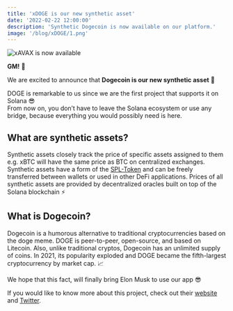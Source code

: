 ```yaml
---
title: 'xDOGE is our new synthetic asset'
date: '2022-02-22 12:00:00'
description: 'Synthetic Dogecoin is now available on our platform.'
image: '/blog/xDOGE/1.png'
---
```


![xAVAX is now available](/blog/xDOGE/2.png 'horizontal')

**GM!** 👋

We are excited to announce that **Dogecoin is our new synthetic asset** 🐶

DOGE is remarkable to us since we are the first project that supports it on Solana 😎  
From now on, you don’t have to leave the Solana ecosystem or use any bridge, because everything you would possibly need is here.

## What are synthetic assets?

Synthetic assets closely track the price of specific assets assigned to them e.g. xBTC will have the same price as BTC on centralized exchanges. Synthetic assets have a form of the [SPL-Token](https://spl.solana.com/token) and can be freely transferred between wallets or used in other DeFi applications. Prices of all synthetic assets are provided by decentralized oracles built on top of the Solana blockchain ⚡

## What is Dogecoin?

Dogecoin is a humorous alternative to traditional cryptocurrencies based on the doge meme. DOGE is peer-to-peer, open-source, and based on Litecoin. Also, unlike traditional cryptos, Dogecoin has an unlimited supply of coins. In 2021, its popularity exploded and DOGE became the fifth-largest cryptocurrency by market cap. 📈

We hope that this fact, will finally bring Elon Musk to use our app 😎

If you would like to know more about this project, check out their [website](https://dogecoin.com/) and [Twitter](https://twitter.com/dogecoin?ref_src=twsrc%5Egoogle%7Ctwcamp%5Eserp%7Ctwgr%5Eauthor).
